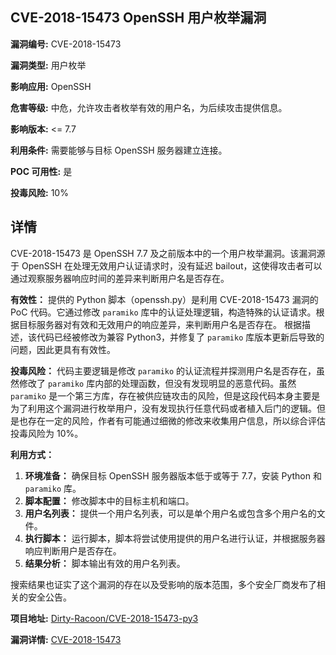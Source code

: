 ## CVE-2018-15473 OpenSSH 用户枚举漏洞

**漏洞编号:** CVE-2018-15473

**漏洞类型:** 用户枚举

**影响应用:** OpenSSH

**危害等级:** 中危，允许攻击者枚举有效的用户名，为后续攻击提供信息。

**影响版本:** <= 7.7

**利用条件:** 需要能够与目标 OpenSSH 服务器建立连接。

**POC 可用性:** 是

**投毒风险:** 10%

## 详情

CVE-2018-15473 是 OpenSSH 7.7 及之前版本中的一个用户枚举漏洞。该漏洞源于 OpenSSH 在处理无效用户认证请求时，没有延迟 bailout，这使得攻击者可以通过观察服务器响应时间的差异来判断用户名是否存在。

**有效性：**
提供的 Python 脚本（openssh.py）是利用 CVE-2018-15473 漏洞的 PoC 代码。它通过修改 `paramiko` 库中的认证处理逻辑，构造特殊的认证请求。根据目标服务器对有效和无效用户的响应差异，来判断用户名是否存在。 根据描述，该代码已经被修改为兼容 Python3，并修复了 `paramiko` 库版本更新后导致的问题，因此更具有有效性。

**投毒风险：**
代码主要逻辑是修改 `paramiko` 的认证流程并探测用户名是否存在，虽然修改了 `paramiko` 库内部的处理函数，但没有发现明显的恶意代码。虽然 `paramiko` 是一个第三方库，存在被供应链攻击的风险，但是这段代码本身主要是为了利用这个漏洞进行枚举用户，没有发现执行任意代码或者植入后门的逻辑。但是也存在一定的风险，作者有可能通过细微的修改来收集用户信息，所以综合评估投毒风险为 10%。

**利用方式：**
1.  **环境准备：** 确保目标 OpenSSH 服务器版本低于或等于 7.7，安装 Python 和 `paramiko` 库。
2.  **脚本配置：** 修改脚本中的目标主机和端口。
3.  **用户名列表：** 提供一个用户名列表，可以是单个用户名或包含多个用户名的文件。
4.  **执行脚本：** 运行脚本，脚本将尝试使用提供的用户名进行认证，并根据服务器响应判断用户是否存在。
5.  **结果分析：** 脚本输出有效的用户名列表。

搜索结果也证实了这个漏洞的存在以及受影响的版本范围，多个安全厂商发布了相关的安全公告。

**项目地址:** [Dirty-Racoon/CVE-2018-15473-py3](https://github.com/Dirty-Racoon/CVE-2018-15473-py3)

**漏洞详情:** [CVE-2018-15473](https://nvd.nist.gov/vuln/detail/CVE-2018-15473)